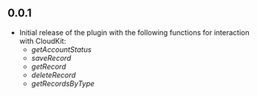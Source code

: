 ## 0.0.1

* Initial release of the plugin with the following functions for interaction with CloudKit:
  * *getAccountStatus*
  * *saveRecord*
  * *getRecord*
  * *deleteRecord*
  * *getRecordsByType*
